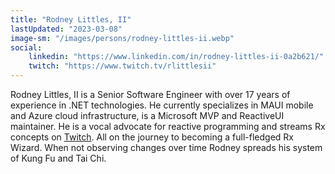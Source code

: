 ```yaml
---
title: "Rodney Littles, II"
lastUpdated: "2023-03-08"
image-sm: "/images/persons/rodney-littles-ii.webp"
social:
    linkedin: "https://www.linkedin.com/in/rodney-littles-ii-0a2b621/"
    twitch: "https://www.twitch.tv/rlittlesii"
---
```


Rodney Littles, II is a Senior Software Engineer with over 17 years of experience in .NET technologies. He currently specializes in MAUI mobile and Azure cloud infrastructure, is a Microsoft MVP and ReactiveUI maintainer. He is a vocal advocate for reactive programming and streams Rx concepts on [Twitch](https://twitch.tv/rlittlesii). All on the journey to becoming a full-fledged Rx Wizard. When not observing changes over time Rodney spreads his system of Kung Fu and Tai Chi.    

